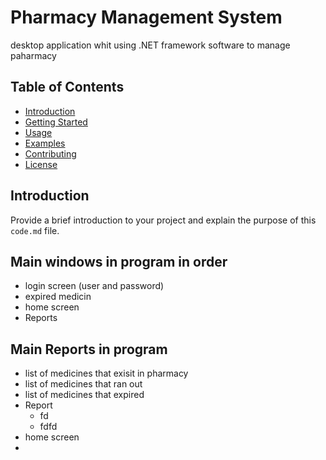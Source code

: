 # Pharmacy Management System

desktop application whit using .NET framework software to manage paharmacy 

## Table of Contents

- [Introduction](#introduction)
- [Getting Started](#getting-started)
- [Usage](#usage)
- [Examples](#examples)
- [Contributing](#contributing)
- [License](#license)

## Introduction

Provide a brief introduction to your project and explain the purpose of this `code.md` file.

## Main windows in program in order
- login screen (user and password)
- expired medicin 
- home screen
- Reports



## Main Reports in program
- list of medicines that exisit in pharmacy
- list of medicines that ran out
- list of medicines that expired
- Report 
  - fd
  - fdfd
- home screen
- 
